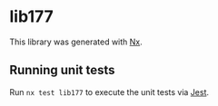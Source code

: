 # lib177

This library was generated with [Nx](https://nx.dev).


## Running unit tests

Run `nx test lib177` to execute the unit tests via [Jest](https://jestjs.io).


